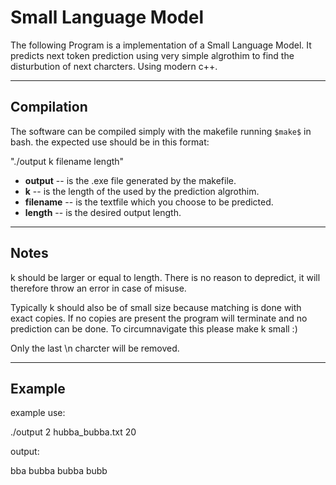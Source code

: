 # Small Language Model

The following Program is a implementation of a Small Language Model. It predicts next token prediction using very simple algrothim to find the disturbution of next charcters. Using modern c++.

---

## Compilation

The software can be compiled simply with the makefile running `$make$` in bash. the expected use should be in this format:

"./output k filename length"

- **output** -- is the .exe file generated by the makefile.  
- **k** -- is the length of the used by the prediction algrothim.  
- **filename** -- is the textfile which you choose to be predicted.  
- **length** -- is the desired output length.

---

## Notes

k should be larger or equal to length. There is no reason to depredict, it will therefore throw an error in case of misuse. 

Typically k should also be of small size because matching is done with exact copies. If no copies are present the program will terminate and no prediction can be done. To circumnavigate this please make k small :)

Only the last \n charcter will be removed.

---

## Example

example use:

./output 2 hubba_bubba.txt 20

output:

bba bubba bubba bubb